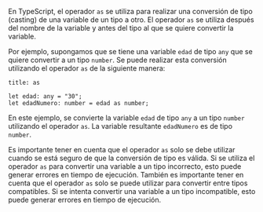 En TypeScript, el operador `as` se utiliza para realizar una conversión de tipo (casting) de una variable de un tipo a otro. El operador `as` se utiliza después del nombre de la variable y antes del tipo al que se quiere convertir la variable.

Por ejemplo, supongamos que se tiene una variable `edad` de tipo `any` que se quiere convertir a un tipo `number`. Se puede realizar esta conversión utilizando el operador `as` de la siguiente manera:

```ad-example
title: as
```
```
let edad: any = "30";
let edadNumero: number = edad as number;
```

En este ejemplo, se convierte la variable `edad` de tipo `any` a un tipo `number` utilizando el operador `as`. La variable resultante `edadNumero` es de tipo `number`.

Es importante tener en cuenta que el operador `as` solo se debe utilizar cuando se está seguro de que la conversión de tipo es válida. Si se utiliza el operador `as` para convertir una variable a un tipo incorrecto, esto puede generar errores en tiempo de ejecución. También es importante tener en cuenta que el operador `as` solo se puede utilizar para convertir entre tipos compatibles. Si se intenta convertir una variable a un tipo incompatible, esto puede generar errores en tiempo de ejecución.